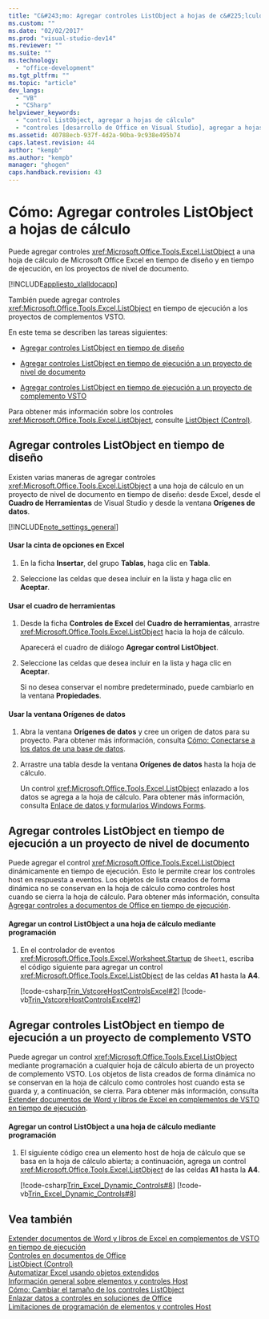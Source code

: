 ```yaml
---
title: "C&#243;mo: Agregar controles ListObject a hojas de c&#225;lculo | Microsoft Docs"
ms.custom: ""
ms.date: "02/02/2017"
ms.prod: "visual-studio-dev14"
ms.reviewer: ""
ms.suite: ""
ms.technology: 
  - "office-development"
ms.tgt_pltfrm: ""
ms.topic: "article"
dev_langs: 
  - "VB"
  - "CSharp"
helpviewer_keywords: 
  - "control ListObject, agregar a hojas de cálculo"
  - "controles [desarrollo de Office en Visual Studio], agregar a hojas de cálculo"
ms.assetid: 40788ecb-937f-4d2a-90ba-9c938e495b74
caps.latest.revision: 44
author: "kempb"
ms.author: "kempb"
manager: "ghogen"
caps.handback.revision: 43
---
```

# C&#243;mo: Agregar controles ListObject a hojas de c&#225;lculo
  Puede agregar controles <xref:Microsoft.Office.Tools.Excel.ListObject> a una hoja de cálculo de Microsoft Office Excel en tiempo de diseño y en tiempo de ejecución, en los proyectos de nivel de documento.  
  
 [!INCLUDE[appliesto_xlalldocapp](../vsto/includes/appliesto-xlalldocapp-md.md)]  
  
 También puede agregar controles <xref:Microsoft.Office.Tools.Excel.ListObject> en tiempo de ejecución a los proyectos de complementos VSTO.  
  
 En este tema se describen las tareas siguientes:  
  
-   [Agregar controles ListObject en tiempo de diseño](#designtime)  
  
-   [Agregar controles ListObject en tiempo de ejecución a un proyecto de nivel de documento](#runtimedoclevel)  
  
-   [Agregar controles ListObject en tiempo de ejecución a un proyecto de complemento VSTO](#runtimeaddin)  
  
 Para obtener más información sobre los controles <xref:Microsoft.Office.Tools.Excel.ListObject>, consulte [ListObject &#40;Control&#41;](../vsto/listobject-control.md).  
  
##  <a name="designtime"></a> Agregar controles ListObject en tiempo de diseño  
 Existen varias maneras de agregar controles <xref:Microsoft.Office.Tools.Excel.ListObject> a una hoja de cálculo en un proyecto de nivel de documento en tiempo de diseño: desde Excel, desde el **Cuadro de Herramientas** de Visual Studio y desde la ventana **Orígenes de datos**.  
  
 [!INCLUDE[note_settings_general](../sharepoint/includes/note-settings-general-md.md)]  
  
#### Usar la cinta de opciones en Excel  
  
1.  En la ficha **Insertar**, del grupo **Tablas**, haga clic en **Tabla**.  
  
2.  Seleccione las celdas que desea incluir en la lista y haga clic en **Aceptar**.  
  
#### Usar el cuadro de herramientas  
  
1.  Desde la ficha **Controles de Excel** del **Cuadro de herramientas**, arrastre <xref:Microsoft.Office.Tools.Excel.ListObject> hacia la hoja de cálculo.  
  
     Aparecerá el cuadro de diálogo **Agregar control ListObject**.  
  
2.  Seleccione las celdas que desea incluir en la lista y haga clic en **Aceptar**.  
  
     Si no desea conservar el nombre predeterminado, puede cambiarlo en la ventana **Propiedades**.  
  
#### Usar la ventana Orígenes de datos  
  
1.  Abra la ventana **Orígenes de datos** y cree un origen de datos para su proyecto. Para obtener más información, consulta [Cómo: Conectarse a los datos de una base de datos](~/data-tools/how-to-connect-to-data-in-a-database.md).  
  
2.  Arrastre una tabla desde la ventana **Orígenes de datos** hasta la hoja de cálculo.  
  
     Un control <xref:Microsoft.Office.Tools.Excel.ListObject> enlazado a los datos se agrega a la hoja de cálculo. Para obtener más información, consulta [Enlace de datos y formularios Windows Forms](http://msdn.microsoft.com/library/419aac5e-819b-4aad-88b0-73a2f8c0bd27).  
  
##  <a name="runtimedoclevel"></a> Agregar controles ListObject en tiempo de ejecución a un proyecto de nivel de documento  
 Puede agregar el control <xref:Microsoft.Office.Tools.Excel.ListObject> dinámicamente en tiempo de ejecución. Esto le permite crear los controles host en respuesta a eventos. Los objetos de lista creados de forma dinámica no se conservan en la hoja de cálculo como controles host cuando se cierra la hoja de cálculo. Para obtener más información, consulta [Agregar controles a documentos de Office en tiempo de ejecución](../vsto/adding-controls-to-office-documents-at-run-time.md).  
  
#### Agregar un control ListObject a una hoja de cálculo mediante programación  
  
1.  En el controlador de eventos <xref:Microsoft.Office.Tools.Excel.Worksheet.Startup> de `Sheet1`, escriba el código siguiente para agregar un control <xref:Microsoft.Office.Tools.Excel.ListObject> de las celdas **A1** hasta la **A4**.  
  
     [!code-csharp[Trin_VstcoreHostControlsExcel#2](../snippets/csharp/VS_Snippets_OfficeSP/Trin_VstcoreHostControlsExcel/CS/Sheet1.cs#2)]
     [!code-vb[Trin_VstcoreHostControlsExcel#2](../snippets/visualbasic/VS_Snippets_OfficeSP/Trin_VstcoreHostControlsExcel/VB/Sheet1.vb#2)]  
  
##  <a name="runtimeaddin"></a> Agregar controles ListObject en tiempo de ejecución a un proyecto de complemento VSTO  
 Puede agregar un control <xref:Microsoft.Office.Tools.Excel.ListObject> mediante programación a cualquier hoja de cálculo abierta de un proyecto de complemento VSTO. Los objetos de lista creados de forma dinámica no se conservan en la hoja de cálculo como controles host cuando esta se guarda y, a continuación, se cierra. Para obtener más información, consulta [Extender documentos de Word y libros de Excel en complementos de VSTO en tiempo de ejecución](../vsto/extending-word-documents-and-excel-workbooks-in-vsto-add-ins-at-run-time.md).  
  
#### Agregar un control ListObject a una hoja de cálculo mediante programación  
  
1.  El siguiente código crea un elemento host de hoja de cálculo que se basa en la hoja de cálculo abierta; a continuación, agrega un control <xref:Microsoft.Office.Tools.Excel.ListObject> de las celdas **A1** hasta la **A4**.  
  
     [!code-csharp[Trin_Excel_Dynamic_Controls#8](../snippets/csharp/VS_Snippets_OfficeSP/Trin_Excel_Dynamic_Controls/CS/ThisAddIn.cs#8)]
     [!code-vb[Trin_Excel_Dynamic_Controls#8](../snippets/visualbasic/VS_Snippets_OfficeSP/Trin_Excel_Dynamic_Controls/VB/ThisAddIn.vb#8)]  
  
## Vea también  
 [Extender documentos de Word y libros de Excel en complementos de VSTO en tiempo de ejecución](../vsto/extending-word-documents-and-excel-workbooks-in-vsto-add-ins-at-run-time.md)   
 [Controles en documentos de Office](../vsto/controls-on-office-documents.md)   
 [ListObject &#40;Control&#41;](../vsto/listobject-control.md)   
 [Automatizar Excel usando objetos extendidos](../vsto/automating-excel-by-using-extended-objects.md)   
 [Información general sobre elementos y controles Host](../vsto/host-items-and-host-controls-overview.md)   
 [Cómo: Cambiar el tamaño de los controles ListObject](../vsto/how-to-resize-listobject-controls.md)   
 [Enlazar datos a controles en soluciones de Office](../vsto/binding-data-to-controls-in-office-solutions.md)   
 [Limitaciones de programación de elementos y controles Host](../vsto/programmatic-limitations-of-host-items-and-host-controls.md)  
  
  